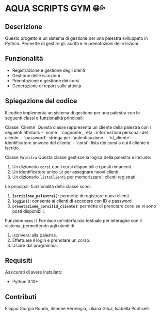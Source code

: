<h1 align="left">AQUA SCRIPTS GYM 🌐💦 </h1>


<h2>Descrizione</h2>
Questo progetto è un sistema di gestione per una palestra sviluppato in Python. Permette di gestire gli iscritti e le prenotazioni delle lezioni.

## Funzionalità
- Registrazione e gestione degli utenti
- Gestione delle iscrizioni
- Prenotazione e gestione dei corsi
- Generazione di report sulle attività

<h2> Spiegazione del codice </h2>
Il codice implementa un sistema di gestione per una palestra con le seguenti classi e funzionalità principali:
<p>
Classe `Cliente`
Questa classe rappresenta un cliente della palestra con i seguenti attributi:
- `nome`, `cognome`, `eta`: informazioni personali del cliente.
- `password`: stringa per l'autenticazione.
- `id_cliente`: identificatore univoco del cliente.
- `corsi`: lista dei corsi a cui il cliente è iscritto.

Classe `Palestra`
Questa classe gestisce la logica della palestra e include:
1. Un dizionario `corsi` con i corsi disponibili e i posti rimanenti.
2. Un identificatore unico `id` per assegnare nuovi clienti.
3. Un dizionario `listaClienti` per memorizzare i clienti registrati.

Le principali funzionalità della classe sono:
1. **`iscrizione_palestra()`**: permette di registrare nuovi clienti.
2. **`loggin()`**: consente ai clienti di accedere con ID e password.
3. **`prenotazione_corsi(id_cliente)`**: permette di prenotare corsi se vi sono posti disponibili.

Funzione `menu()`
Fornisce un'interfaccia testuale per interagire con il sistema, permettendo agli utenti di:
1. Iscriversi alla palestra.
2. Effettuare il login e prenotare un corso.
3. Uscire dal programma.
</p>

## Requisiti
Assicurati di avere installato:
- Python 3.10+

## Contributi
Filippo Giorgio Rondò, Simone Verrengia, Liliana Gilca, Isabella Ponticelli
